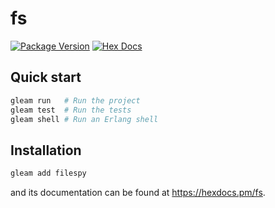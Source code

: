 # fs

[![Package Version](https://img.shields.io/hexpm/v/fs)](https://hex.pm/packages/filespy)
[![Hex Docs](https://img.shields.io/badge/hex-docs-ffaff3)](https://hexdocs.pm/filespy/)

## Quick start

```sh
gleam run   # Run the project
gleam test  # Run the tests
gleam shell # Run an Erlang shell
```

## Installation

```sh
gleam add filespy
```

and its documentation can be found at <https://hexdocs.pm/fs>.

